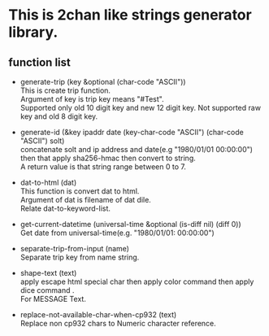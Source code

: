 # This is 2chan like strings generator library.

## function list
- generate-trip (key &optional (char-code "ASCII"))  
This is create trip function.  
Argument of key is trip key means "#Test".  
Supported only old 10 digit key and new 12 digit key. Not supported raw key and old 8 digit key.  
  
  
- generate-id (&key ipaddr date (key-char-code "ASCII") (char-code "ASCII") solt)  
concatenate solt and ip address and date(e.g "1980/01/01 00:00:00") then that apply sha256-hmac then convert to string.  
A return value is that  string range between 0 to 7.  
  
  
- dat-to-html (dat)  
This function is convert dat to html.  
Argument of dat is filename of dat dile.  
Relate dat-to-keyword-list.  
  
  
- get-current-datetime (universal-time &optional (is-diff nil) (diff 0))  
Get date from universal-time(e.g. "1980/01/01: 00:00:00")  
  
  

- separate-trip-from-input (name)  
Separate trip key from name string.  

  
- shape-text (text)  
apply escape html special char then apply color command then apply dice command .  
For MESSAGE Text.  

  
- replace-not-available-char-when-cp932 (text)  
Replace non cp932 chars to Numeric character reference.  
